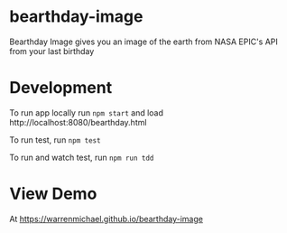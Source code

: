 # bearthday-image
Bearthday Image gives you an image of the earth from NASA EPIC's API from your last birthday

# Development
To run app locally run `npm start` and load http://localhost:8080/bearthday.html

To run test, run `npm test`

To run and watch test, run `npm run tdd`

# View Demo
At https://warrenmichael.github.io/bearthday-image